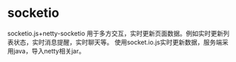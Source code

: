 # socketio
socketio.js+netty-socketio
用于多方交互，实时更新页面数据。例如实时更新列表状态，实时消息提醒，实时聊天等。
使用socket.io.js实时更新数据，服务端采用java，导入netty相关jar。
